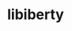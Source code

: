 ---
title: "libiberty"
layout: cache
category: package
meta: {"versions": ["2.31.1", "2.33.1"], "compilers": ["gcc@10.3.0", "gcc@7.3.0", "gcc@7.3.1", "gcc@7.4.0", "gcc@7.5.0", "gcc@8.1.0", "gcc@8.3.1", "gcc@8.4.1", "gcc@9.3.0"]}
spec_files: 
 - spec-0.json
 - spec-1.json
 - spec-2.json
 - spec-3.json
 - spec-4.json
 - spec-5.json
 - spec-6.json
 - spec-7.json
 - spec-8.json
 - spec-9.json
 - spec-10.json
 - spec-11.json
 - spec-12.json
 - spec-13.json
 - spec-14.json
 - spec-15.json
 - spec-16.json
 - spec-17.json
 - spec-18.json
 - spec-19.json
 - spec-20.json
 - spec-21.json
 - spec-22.json
 - spec-23.json
 - spec-24.json
 - spec-25.json
 - spec-26.json
 - spec-27.json
 - spec-28.json
 - spec-29.json
 - spec-30.json
 - spec-31.json
 - spec-32.json
 - spec-33.json
 - spec-34.json
 - spec-35.json
 - spec-36.json
 - spec-37.json
 - spec-38.json
 - spec-39.json
 - spec-40.json
 - spec-41.json
 - spec-42.json
 - spec-43.json
 - spec-44.json
spec_names:
 - 'libiberty@2.33.1%gcc@8.3.1+pic arch=linux-rhel8-ppc64le'
 - 'libiberty@2.33.1%gcc@7.5.0+pic arch=linux-ubuntu18.04-x86_64'
 - 'libiberty@2.33.1%gcc@9.3.0+pic arch=linux-ubuntu20.04-ppc64le'
 - 'libiberty@2.33.1%gcc@7.5.0+pic arch=linux-ubuntu18.04-ppc64le'
 - 'libiberty@2.33.1%gcc@9.3.0+pic arch=linux-ubuntu20.04-x86_64'
 - 'libiberty@2.33.1%gcc@8.1.0+pic arch=linux-rhel7-ppc64le'
 - 'libiberty@2.33.1%gcc@7.4.0+pic arch=linux-ubuntu18.04-x86_64'
 - 'libiberty@2.33.1%gcc@8.3.1+pic arch=linux-rhel8-x86_64'
 - 'libiberty@2.33.1%gcc@7.3.0+pic arch=linux-centos7-x86_64'
 - 'libiberty@2.31.1%gcc@7.3.0+pic arch=linux-rhel7-x86_64'
 - 'libiberty@2.33.1%gcc@8.3.1+pic arch=linux-centos8-ppc64le'
 - 'libiberty@2.33.1%gcc@7.3.0+pic arch=linux-ubuntu18.04-x86_64'
 - 'libiberty@2.33.1%gcc@7.3.0+pic arch=linux-rhel7-ppc64le'
 - 'libiberty@2.33.1%gcc@8.1.0+pic arch=linux-rhel7-x86_64'
 - 'libiberty@2.33.1%gcc@10.3.0+pic arch=linux-ubuntu21.04-x86_64'
 - 'libiberty@2.31.1%gcc@7.3.0+pic arch=linux-ubuntu18.04-ppc64le'
 - 'libiberty@2.33.1%gcc@7.5.0+pic arch=linux-ubuntu18.04-ppc64le'
 - 'libiberty@2.31.1%gcc@7.3.0+pic arch=linux-centos7-x86_64'
 - 'libiberty@2.33.1%gcc@7.3.0+pic arch=linux-rhel8-x86_64'
 - 'libiberty@2.33.1%gcc@8.3.1+pic arch=linux-centos8-x86_64'
 - 'libiberty@2.33.1%gcc@7.3.0+pic arch=linux-rhel7-x86_64'
 - 'libiberty@2.33.1%gcc@8.1.0+pic arch=linux-centos7-ppc64le'
 - 'libiberty@2.33.1%gcc@7.3.1+pic arch=linux-amzn2-x86_64'
 - 'libiberty@2.33.1%gcc@8.1.0+pic arch=linux-rhel7-x86_64'
 - 'libiberty@2.33.1%gcc@8.1.0+pic arch=linux-centos7-x86_64'
 - 'libiberty@2.33.1%gcc@7.3.0+pic arch=linux-ubuntu18.04-ppc64le'
 - 'libiberty@2.33.1%gcc@7.3.0+pic arch=linux-centos7-ppc64le'
 - 'libiberty@2.33.1%gcc@10.3.0+pic arch=linux-ubuntu21.04-ppc64le'
 - 'libiberty@2.33.1%gcc@7.5.0+pic arch=linux-ubuntu18.04-x86_64'
 - 'libiberty@2.33.1%gcc@7.5.0+pic arch=linux-ubuntu18.04-aarch64'
 - 'libiberty@2.33.1%gcc@8.4.1+pic arch=linux-rhel8-ppc64le'
 - 'libiberty@2.31.1%gcc@7.3.0+pic arch=linux-centos8-x86_64'
 - 'libiberty@2.33.1%gcc@9.3.0+pic arch=linux-rhel7-ppc64le'
 - 'libiberty@2.31.1%gcc@7.3.0+pic arch=linux-ubuntu18.04-x86_64'
 - 'libiberty@2.33.1%gcc@7.3.0+pic arch=linux-centos8-x86_64'
 - 'libiberty@2.33.1%gcc@8.3.1+pic arch=linux-rhel8-aarch64'
 - 'libiberty@2.33.1%gcc@9.3.0+pic arch=linux-rhel7-x86_64'
 - 'libiberty@2.33.1%gcc@9.3.0+pic arch=cray-cnl7-haswell'
 - 'libiberty@2.31.1%gcc@7.3.0+pic arch=linux-rhel8-x86_64'
 - 'libiberty@2.33.1%gcc@8.4.1+pic arch=linux-rhel8-x86_64'
 - 'libiberty@2.31.1%gcc@7.3.0+pic arch=linux-rhel7-ppc64le'
 - 'libiberty@2.33.1%gcc@8.1.0+pic arch=linux-rhel7-power8le'
 - 'libiberty@2.33.1%gcc@8.1.0+pic arch=linux-rhel7-ppc64le'
 - 'libiberty@2.33.1%gcc@7.5.0+pic arch=linux-ubuntu18.04-power8le'
 - 'libiberty@2.31.1%gcc@7.3.0+pic arch=linux-centos7-ppc64le'
---